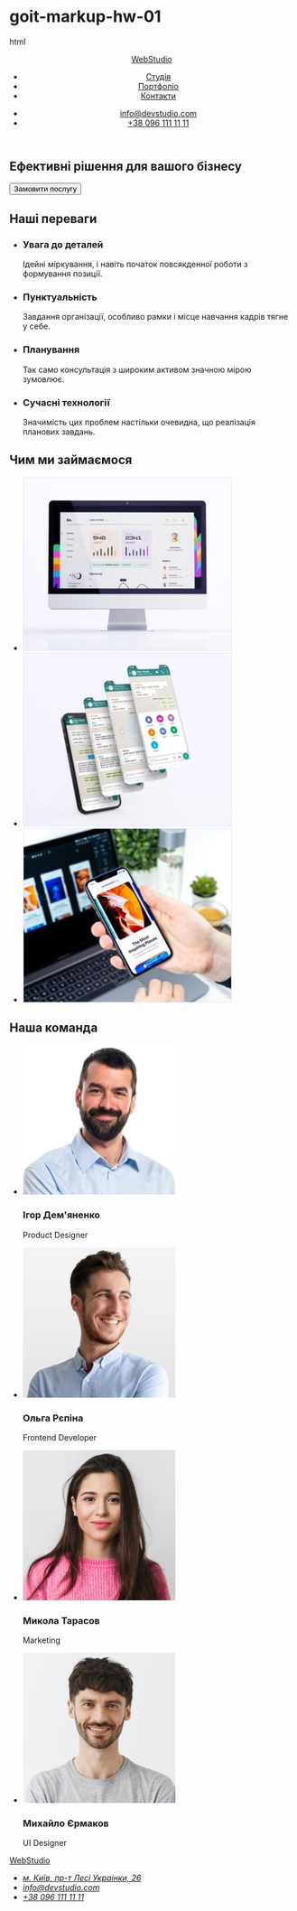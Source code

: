 # goit-markup-hw-01
html
<!DOCTYPE html>
<html lang="uk">
  <head>
    <meta charset="UTF-8" />
    <meta http-equiv="X-UA-Compatible" content="IE=edge" />
    <meta name="viewport" content="width=device-width, initial-scale=1.0" />
    <title>WebStudio</title>
  </head>
  <body>
    <header>
      <nav>
        <a href="#">WebStudio</a>
        <ul>
          <li><a href="#">Студія</a></li>
          <li><a href="#">Портфоліо</a></li>
          <li><a href="#">Контакти</a></li>
        </ul>
      </nav>
      <ul>
        <li>
          <a href="mailto:info@devstudio.com" lang="en">info@devstudio.com</a>
        </li>
        <li><a href="tel:+380961111111">+38 096 111 11 11</a></li>
      </ul>
    </header>
    <main>
      <section>
        <h1>Ефективні рішення для вашого бізнесу</h1>
        <button type="button">Замовити послугу</button>
      </section>
      <section>
        <h2>Наші переваги</h2>
        <ul>
          <li>
            <h3>Увага до деталей</h3>
            <p>
              Ідейні міркування, і навіть початок повсякденної роботи з
              формування позиції.
            </p>
          </li>
          <li>
            <h3>Пунктуальність</h3>
            <p>
              Завдання організації, особливо рамки і місце навчання кадрів тягне
              у себе.
            </p>
          </li>
          <li>
            <h3>Планування</h3>
            <p>
              Так само консультація з широким активом значною мірою зумовлює.
            </p>
          </li>
          <li>
            <h3>Сучасні технології</h3>
            <p>
              Значимість цих проблем настільки очевидна, що реалізація планових
              завдань.
            </p>
          </li>
        </ul>
      </section>
      <section>
        <h2>Чим ми займаємося</h2>
        <ul>
          <li>
            <img
              src="images/img1.jpg"
              alt="чоловік працює за компьютером та планшетом"
              width="370"
            />
          </li>
          <li>
            <img
              src="images/img2.jpg"
              alt="жінка працює за телефоном та компьютером"
              width="370"
            />
          </li>
          <li>
            <img
              src="images/img3.jpg"
              alt="людина працює за планшетом"
              width="370"
            />
          </li>
        </ul>
      </section>
      <section>
        <h2>Наша команда</h2>
        <ul>
          <li>
            <img src="images/img4.jpg" alt="Product Designer" width="270" />
            <h3>Ігор Дем'яненко</h3>
            <p>Product Designer</p>
          </li>
          <li>
            <img src="images/img5.jpg" alt="Frontend Developer" width="270" />
            <h3>Ольга Рєпіна</h3>
            <p>Frontend Developer</p>
          </li>
          <li>
            <img src="images/img6.jpg" alt="Marketing" width="270" />
            <h3>Микола Тарасов</h3>
            <p>Marketing</p>
          </li>
          <li>
            <img src="images/img7.jpg" alt="UI Designer" width="270" />
            <h3>Михайло Єрмаков</h3>
            <p>UI Designer</p>
          </li>
        </ul>
      </section>
    </main>
    <footer>
      <a href="#">WebStudio</a>
      <address>
        <ul>
          <li>
            <a
              href="https://goo.gl/maps/CPtrU1FHBa2aNyZL9"
              target="_blank"
              rel="noopener noreferrer nofollow"
              >м. Київ, пр-т Лесі Украінки, 26</a
            >
          </li>
          <li>
            <a href="mailto:info@devstudio.com" lang="en">info@devstudio.com</a>
          </li>
          <li><a href="tel:+380961111111">+38 096 111 11 11</a></li>
        </ul>
      </address>
    </footer>
  </body>
</html>
